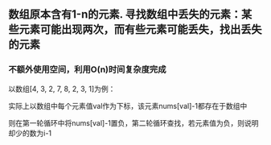 ## 数组原本含有1-n的元素. 寻找数组中丢失的元素：某些元素可能出现两次，而有些元素可能丢失，找出丢失的元素

### 不额外使用空间，利用O(n)时间复杂度完成
以数组[4, 3, 2, 7, 8, 2, 3, 1]为例：

实际上以数组中每个元素值val作为下标，该元素nums[val]-1都存在于数组中

则在第一轮循环中将nums[val]-1置负，第二轮循环查找，若元素值为负，则说明却少的数为i-1
